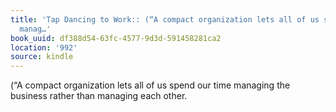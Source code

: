 ```yaml
---
title: 'Tap Dancing to Work:: (“A compact organization lets all of us spend our time
  manag…'
book_uuid: df388d54-63fc-4577-9d3d-591458281ca2
location: '992'
source: kindle
---
```


(“A compact organization lets all of us spend our time managing the business rather than managing each other.